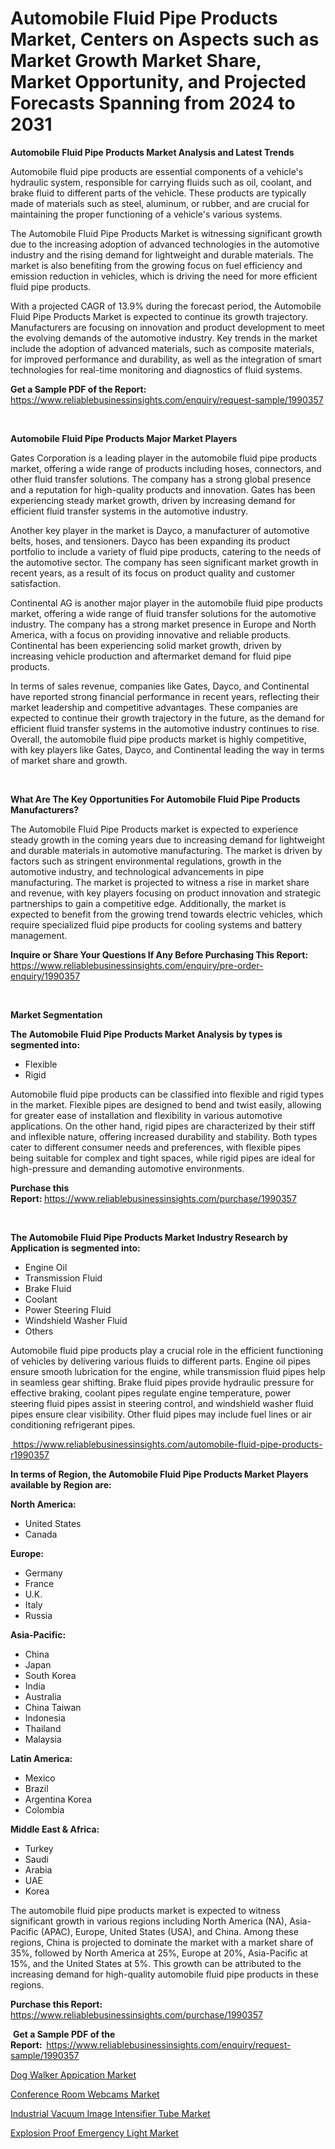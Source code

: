 <p><h1>Automobile Fluid Pipe Products Market, Centers on Aspects such as Market Growth Market Share, Market Opportunity, and Projected Forecasts Spanning from 2024 to 2031</h1></p><p><strong>Automobile Fluid Pipe Products Market Analysis and Latest Trends</strong></p>
<p><p>Automobile fluid pipe products are essential components of a vehicle's hydraulic system, responsible for carrying fluids such as oil, coolant, and brake fluid to different parts of the vehicle. These products are typically made of materials such as steel, aluminum, or rubber, and are crucial for maintaining the proper functioning of a vehicle's various systems.</p><p>The Automobile Fluid Pipe Products Market is witnessing significant growth due to the increasing adoption of advanced technologies in the automotive industry and the rising demand for lightweight and durable materials. The market is also benefiting from the growing focus on fuel efficiency and emission reduction in vehicles, which is driving the need for more efficient fluid pipe products.</p><p>With a projected CAGR of 13.9% during the forecast period, the Automobile Fluid Pipe Products Market is expected to continue its growth trajectory. Manufacturers are focusing on innovation and product development to meet the evolving demands of the automotive industry. Key trends in the market include the adoption of advanced materials, such as composite materials, for improved performance and durability, as well as the integration of smart technologies for real-time monitoring and diagnostics of fluid systems.</p></p>
<p><strong>Get a Sample PDF of the Report:&nbsp;</strong> <a href="https://www.reliablebusinessinsights.com/enquiry/request-sample/1990357">https://www.reliablebusinessinsights.com/enquiry/request-sample/1990357</a></p>
<p>&nbsp;</p>
<p><strong>Automobile Fluid Pipe Products Major Market Players</strong></p>
<p><p>Gates Corporation is a leading player in the automobile fluid pipe products market, offering a wide range of products including hoses, connectors, and other fluid transfer solutions. The company has a strong global presence and a reputation for high-quality products and innovation. Gates has been experiencing steady market growth, driven by increasing demand for efficient fluid transfer systems in the automotive industry.</p><p>Another key player in the market is Dayco, a manufacturer of automotive belts, hoses, and tensioners. Dayco has been expanding its product portfolio to include a variety of fluid pipe products, catering to the needs of the automotive sector. The company has seen significant market growth in recent years, as a result of its focus on product quality and customer satisfaction.</p><p>Continental AG is another major player in the automobile fluid pipe products market, offering a wide range of fluid transfer solutions for the automotive industry. The company has a strong market presence in Europe and North America, with a focus on providing innovative and reliable products. Continental has been experiencing solid market growth, driven by increasing vehicle production and aftermarket demand for fluid pipe products.</p><p>In terms of sales revenue, companies like Gates, Dayco, and Continental have reported strong financial performance in recent years, reflecting their market leadership and competitive advantages. These companies are expected to continue their growth trajectory in the future, as the demand for efficient fluid transfer systems in the automotive industry continues to rise. Overall, the automobile fluid pipe products market is highly competitive, with key players like Gates, Dayco, and Continental leading the way in terms of market share and growth.</p></p>
<p>&nbsp;</p>
<p><strong>What Are The Key Opportunities For Automobile Fluid Pipe Products Manufacturers?</strong></p>
<p><p>The Automobile Fluid Pipe Products market is expected to experience steady growth in the coming years due to increasing demand for lightweight and durable materials in automotive manufacturing. The market is driven by factors such as stringent environmental regulations, growth in the automotive industry, and technological advancements in pipe manufacturing. The market is projected to witness a rise in market share and revenue, with key players focusing on product innovation and strategic partnerships to gain a competitive edge. Additionally, the market is expected to benefit from the growing trend towards electric vehicles, which require specialized fluid pipe products for cooling systems and battery management.</p></p>
<p><strong>Inquire or Share Your Questions If Any Before Purchasing This Report:</strong> <a href="https://www.reliablebusinessinsights.com/enquiry/pre-order-enquiry/1990357">https://www.reliablebusinessinsights.com/enquiry/pre-order-enquiry/1990357</a></p>
<p>&nbsp;</p>
<p><strong>Market Segmentation</strong></p>
<p><strong>The Automobile Fluid Pipe Products Market Analysis by types is segmented into:</strong></p>
<p><ul><li>Flexible</li><li>Rigid</li></ul></p>
<p><p>Automobile fluid pipe products can be classified into flexible and rigid types in the market. Flexible pipes are designed to bend and twist easily, allowing for greater ease of installation and flexibility in various automotive applications. On the other hand, rigid pipes are characterized by their stiff and inflexible nature, offering increased durability and stability. Both types cater to different consumer needs and preferences, with flexible pipes being suitable for complex and tight spaces, while rigid pipes are ideal for high-pressure and demanding automotive environments.</p></p>
<p><strong>Purchase this Report:&nbsp;</strong><a href="https://www.reliablebusinessinsights.com/purchase/1990357">https://www.reliablebusinessinsights.com/purchase/1990357</a></p>
<p>&nbsp;</p>
<p><strong>The Automobile Fluid Pipe Products Market Industry Research by Application is segmented into:</strong></p>
<p><ul><li>Engine Oil</li><li>Transmission Fluid</li><li>Brake Fluid</li><li>Coolant</li><li>Power Steering Fluid</li><li>Windshield Washer Fluid</li><li>Others</li></ul></p>
<p><p>Automobile fluid pipe products play a crucial role in the efficient functioning of vehicles by delivering various fluids to different parts. Engine oil pipes ensure smooth lubrication for the engine, while transmission fluid pipes help in seamless gear shifting. Brake fluid pipes provide hydraulic pressure for effective braking, coolant pipes regulate engine temperature, power steering fluid pipes assist in steering control, and windshield washer fluid pipes ensure clear visibility. Other fluid pipes may include fuel lines or air conditioning refrigerant pipes.</p></p>
<p><a href="https://www.reliablebusinessinsights.com/automobile-fluid-pipe-products-r1990357">&nbsp;https://www.reliablebusinessinsights.com/automobile-fluid-pipe-products-r1990357</a></p>
<p><strong>In terms of Region, the Automobile Fluid Pipe Products Market Players available by Region are:</strong></p>
<p>
    <p> <strong> North America: </strong>
        <ul>
            <li>United States</li>
            <li>Canada</li>
        </ul>
        </p> 
    <p> <strong> Europe: </strong>
        <ul>
            <li>Germany</li>
            <li>France</li>
            <li>U.K.</li>
            <li>Italy</li>
            <li>Russia</li>
        </ul>
        </p> 
    <p> <strong> Asia-Pacific: </strong>
        <ul>
            <li>China</li>
            <li>Japan</li>
            <li>South Korea</li>
            <li>India</li>
            <li>Australia</li>
            <li>China Taiwan</li>
            <li>Indonesia</li>
            <li>Thailand</li>
            <li>Malaysia</li>
        </ul>
        </p> 
    <p> <strong> Latin America: </strong>
        <ul>
            <li>Mexico</li>
            <li>Brazil</li>
            <li>Argentina Korea</li>
            <li>Colombia</li>
        </ul>
        </p> 
    <p> <strong> Middle East & Africa: </strong>
        <ul>
            <li>Turkey</li>
            <li>Saudi</li>
            <li>Arabia</li>
            <li>UAE</li>
            <li>Korea</li>
        </ul>
    </p>
    </p>
<p><p>The automobile fluid pipe products market is expected to witness significant growth in various regions including North America (NA), Asia-Pacific (APAC), Europe, United States (USA), and China. Among these regions, China is projected to dominate the market with a market share of 35%, followed by North America at 25%, Europe at 20%, Asia-Pacific at 15%, and the United States at 5%. This growth can be attributed to the increasing demand for high-quality automobile fluid pipe products in these regions.</p></p>
<p><strong>Purchase this Report: </strong><a href="https://www.reliablebusinessinsights.com/purchase/1990357">https://www.reliablebusinessinsights.com/purchase/1990357</a></p>
<p>&nbsp;<strong>Get a Sample PDF of the Report:&nbsp;&nbsp;</strong><a href="https://www.reliablebusinessinsights.com/enquiry/request-sample/1990357">https://www.reliablebusinessinsights.com/enquiry/request-sample/1990357</a></p>
<p><strong></strong></p>
<p><p><a href="https://github.com/gulaimolin/Market-Research-Report-List-5/blob/main/dog-walker-appication-market.md">Dog Walker Appication Market</a></p><p><a href="https://medium.com/@kelleebernier1851/insights-into-conference-room-webcams-market-share-and-competitive-landscape-for-period-from-2024-2188e092d70b">Conference Room Webcams Market</a></p><p><a href="https://github.com/RoccoManning/Market-Research-Report-List-6/blob/main/industrial-vacuum-image-intensifier-tube-market.md">Industrial Vacuum Image Intensifier Tube Market</a></p><p><a href="https://medium.com/@sean.peake0978/explosion-proof-emergency-light-market-size-growth-trends-statistics-forecasts-2024-2031-87a5b03cf084">Explosion Proof Emergency Light Market</a></p></p>